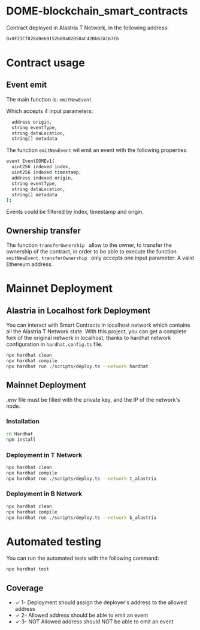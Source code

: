 # DOME-blockchain_smart_contracts

Contract deployed in Alastria T Network, in the following address:

```sh
0x8F21Cf828d0e69152b80a02B50aC42Bb62A167Eb
```

# Contract usage
## Event emit

The main function is: ``` emitNewEvent ```

Which accepts 4 input parameters:

```sh
  address origin,           
  string eventType,            
  string dataLocation,
  string[] metadata   
```

The function ``` emitNewEvent ``` wil emit an event with the following properties:

```sh
event EventDOMEv1(
  uint256 indexed index,  
  uint256 indexed timestamp,  
  address indexed origin,           
  string eventType,            
  string dataLocation,
  string[] metadata    
);
```

Events could be filtered by index, timestamp and origin.

## Ownership transfer

The function ```transferOwnership ``` allow to the owner, to transfer the ownership of the contract, in order to be able to execute the function ``` emitNewEvent ```.
```transferOwnership ``` only accepts one input parameter: A valid Ethereum address.


# Mainnet Deployment

## Alastria in Localhost fork Deployment

You can interact with Smart Contracts in localhost network which contains all the Alastria T Network state.
With this project, you can get a complete fork of the original network in localhost, thanks to hardhat network configuration in ```hardhat.config.ts``` file.

```sh
npx hardhat clean
npx hardhat compile
npx hardhat run ./scripts/deploy.ts --network hardhat
```

## Mainnet Deployment

.env file must be filled with the private key, and the IP of the network's node.

### Installation
```sh
cd Hardhat
npm install
```

### Deployment in T Network
```sh
npx hardhat clean
npx hardhat compile
npx hardhat run ./scripts/deploy.ts --network t_alastria
```

### Deployment in B Network
```sh
npx hardhat clean
npx hardhat compile
npx hardhat run ./scripts/deploy.ts --network b_alastria
```


# Automated testing

You can run the automated tests with the following command:
```sh
npx hardhat test
```

## Coverage

 -  ✓ 1- Deployment should assign the deployer's address to the allowed address
 -  ✓ 2- Allowed address should be able to emit an event
 -  ✓ 3- NOT Allowed address should NOT be able to emit an event
   
